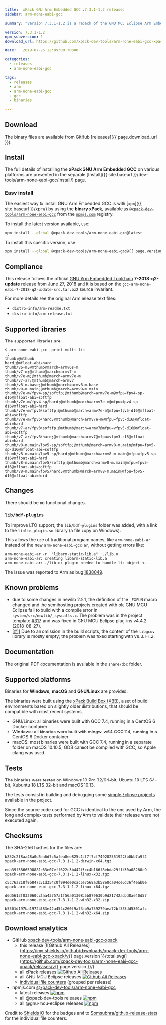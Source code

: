 ```yaml
---
title:  xPack GNU Arm Embedded GCC v7.3.1-1.2 released
sidebar: arm-none-eabi-gcc

summary: "Version 7.3.1-1.2 is a repack of the GNU MCU Eclipse Arm Embedded GCC v7.3.1-1.1 using the new build scripts."

version: 7.3.1-1.2
npm_subversion: 2
download_url: https://github.com/xpack-dev-tools/arm-none-eabi-gcc-xpack/releases/v7.3.1-1.2/

date:   2019-07-26 12:09:00 +0300

categories:
  - releases
  - arm-none-eabi-gcc

tags:
  - releases
  - arm
  - arm-none-eabi-gcc
  - gcc
  - binaries

---
```


## Download

The binary files are available from GitHub [releases]({{ page.download_url }}).

## Install

The full details of installing the **xPack GNU Arm Embedded GCC** on various platforms
are presented in the separate
[Install]({{ site.baseurl }}/dev-tools/arm-none-eabi-gcc/install/) page.

### Easy install

The easiest way to install GNU Arm Embedded GCC is with
[`xpm`]({{ site.baseurl }}/xpm/)
by using the **binary xPack**, available as
[`@xpack-dev-tools/arm-none-eabi-gcc`](https://www.npmjs.com/package/@xpack-dev-tools/arm-none-eabi-gcc)
from the [`npmjs.com`](https://www.npmjs.com) registry.

To install the latest version available, use:

```sh
xpm install --global @xpack-dev-tools/arm-none-eabi-gcc@latest
```

To install this specific version, use:

```sh
xpm install --global @xpack-dev-tools/arm-none-eabi-gcc@{{ page.version }}.{{ page.npm_subversion }}
```

## Compliance

This release follows the official
[GNU Arm Embedded Toolchain](https://developer.arm.com/open-source/gnu-toolchain/gnu-rm)
**7-2018-q2-update** release from June 27, 2018 and it is based on the
`gcc-arm-none-eabi-7-2018-q2-update-src.tar.bz2` source invariant.

For more details see the original Arm release text files:

- `distro-info/arm-readme.txt`
- `distro-info/arm-release.txt`

## Supported libraries

The supported libraries are:

```console
$ arm-none-eabi-gcc -print-multi-lib
.;
thumb;@mthumb
hard;@mfloat-abi=hard
thumb/v6-m;@mthumb@march=armv6s-m
thumb/v7-m;@mthumb@march=armv7-m
thumb/v7e-m;@mthumb@march=armv7e-m
thumb/v7-ar;@mthumb@march=armv7
thumb/v8-m.base;@mthumb@march=armv8-m.base
thumb/v8-m.main;@mthumb@march=armv8-m.main
thumb/v7e-m/fpv4-sp/softfp;@mthumb@march=armv7e-m@mfpu=fpv4-sp-d16@mfloat-abi=softfp
thumb/v7e-m/fpv4-sp/hard;@mthumb@march=armv7e-m@mfpu=fpv4-sp-d16@mfloat-abi=hard
thumb/v7e-m/fpv5/softfp;@mthumb@march=armv7e-m@mfpu=fpv5-d16@mfloat-abi=softfp
thumb/v7e-m/fpv5/hard;@mthumb@march=armv7e-m@mfpu=fpv5-d16@mfloat-abi=hard
thumb/v7-ar/fpv3/softfp;@mthumb@march=armv7@mfpu=vfpv3-d16@mfloat-abi=softfp
thumb/v7-ar/fpv3/hard;@mthumb@march=armv7@mfpu=vfpv3-d16@mfloat-abi=hard
thumb/v8-m.main/fpv5-sp/softfp;@mthumb@march=armv8-m.main@mfpu=fpv5-sp-d16@mfloat-abi=softfp
thumb/v8-m.main/fpv5-sp/hard;@mthumb@march=armv8-m.main@mfpu=fpv5-sp-d16@mfloat-abi=hard
thumb/v8-m.main/fpv5/softfp;@mthumb@march=armv8-m.main@mfpu=fpv5-d16@mfloat-abi=softfp
thumb/v8-m.main/fpv5/hard;@mthumb@march=armv8-m.main@mfpu=fpv5-d16@mfloat-abi=hard
```

## Changes

There should be no functional changes.

### `lib/bdf-plugins`

To improve LTO support, the `lib/bdf-plugins` folder was added, with
a link to the `liblto_plugin.so` library (a file copy on Windows).

This allows the use of traditional program names, like `arm-none-eabi-ar`
instead of the new `arm-none-eabi-gcc-ar`, without getting errors like:

```
arm-none-eabi-ar -r  "libarm-static-lib.a"  ./lib.o
arm-none-eabi-ar: creating libarm-static-lib.a
arm-none-eabi-ar: ./lib.o: plugin needed to handle lto object <---
```

The issue was reported to Arm as bug [1838049](https://bugs.launchpad.net/gcc-arm-embedded/+bug/1838049).

## Known problems

- due to some changes in newlib 2.9.1, the definition of the `_EXFUN` macro
  changed and the semihosting projects created with old GNU MCU Eclipse
  fail to build with a compile error in
  `system/src/newlib/_syscalls.c`. The problem was in the project template
  [#317](https://github.com/gnu-mcu-eclipse/eclipse-plugins/issues/317), and
  was fixed in GNU MCU Eclipse plug-ins v4.4.2 (2018-08-27).
- [[#1]](https://github.com/xpack-dev-tools/arm-none-eabi-gcc-xpack/issues/1)
  Due to an omission in the build scripts, the content of the `libgcov`
  library is mostly empty; the problem was fixed starting with v8.3.1-1.2.

## Documentation

The original PDF documentation is available in the `share/doc` folder.

## Supported platforms

Binaries for **Windows**, **macOS** and **GNU/Linux** are provided.

The binaries were built using the
[xPack Build Box (XBB)](https://github.com/xpack/xpack-build-box), a set
of build environments based on slightly older distributions, that should be
compatible with most recent systems.

- GNU/Linux: all binaries were built with GCC 7.4, running in a CentOS 6
  Docker container
- Windows: all binaries were built with mingw-w64 GCC 7.4, running in a
  CentOS 6 Docker container
- macOS: most binaries were built with GCC 7.4, running in a separate
  folder on macOS 10.10.5; GDB cannot be compiled with GCC, so Apple
  clang was used.

## Tests

The binaries were testes on Windows 10 Pro 32/64-bit, Ubuntu 18 LTS 64-bit,
Xubuntu 18 LTS 32-bit and macOS 10.13.

The tests consist in building and debugging some
[simple Eclipse projects](https://github.com/xpack-dev-tools/arm-none-eabi-gcc-xpack/tree/xpack/tests/eclipse)
available in the project.

Since the source code used for GCC is identical to the one used by Arm, the
long and complex tests performed by Arm to validate their release were not
executed again.

## Checksums

The SHA-256 hashes for the files are:

```
b852c2f8aa48a0d5ea6d7c5afea8ee825c1df7f7cf7492825519223b0bb7a9f2
xpack-arm-none-eabi-gcc-7.3.1-1.2-darwin-x64.tgz

eda39f5866598881a63e07eff622c3b442f3cc4b166f8ebda29ffb30a08280c9
xpack-arm-none-eabi-gcc-7.3.1-1.2-linux-x32.tgz

c5c76a218f9b847c51d354c0f994de0cac5e7568a3b58e0ca04ce3d36f4eab0e
xpack-arm-none-eabi-gcc-7.3.1-1.2-linux-x64.tgz

d6d5613f032060ccfaa43757a1f56a01308c5b879630b9d21742adbd8ae40d57
xpack-arm-none-eabi-gcc-7.3.1-1.2-win32-x32.zip

b5501d197ba19724783e42a454c260f9a73ab9a759279aea72bf353dd5301afc
xpack-arm-none-eabi-gcc-7.3.1-1.2-win32-x64.zip
```

## Download analytics

- GitHub [xpack-dev-tools/arm-none-eabi-gcc-xpack](https://github.com/xpack-dev-tools/arm-none-eabi-gcc-xpack/)
  - this release [![Github All Releases](https://img.shields.io/github/downloads/xpack-dev-tools/arm-none-eabi-gcc-xpack/v{{ page.version }}/total.svg)](https://github.com/xpack-dev-tools/arm-none-eabi-gcc-xpack/releases/v{{ page.version }}/)
  - all xPack releases [![Github All Releases](https://img.shields.io/github/downloads/xpack-dev-tools/arm-none-eabi-gcc-xpack/total.svg)](https://github.com/xpack-dev-tools/arm-none-eabi-gcc-xpack/releases/)
  - all GNU MCU Eclipse releases [![Github All Releases](https://img.shields.io/github/downloads/gnu-mcu-eclipse/arm-none-eabi-gcc/total.svg)](https://github.com/gnu-mcu-eclipse/arm-none-eabi-gcc/releases/)
  - [individual file counters](https://somsubhra.github.io/github-release-stats/?username=xpack-dev-tools&repository=arm-none-eabi-gcc-xpack) (grouped per release)
- npmjs.com [@xpack-dev-tools/arm-none-eabi-gcc](https://www.npmjs.com/package/@xpack-dev-tools/arm-none-eabi-gcc)
  - latest releases [![npm](https://img.shields.io/npm/dw/@xpack-dev-tools/arm-none-eabi-gcc.svg)](https://www.npmjs.com/package/@xpack-dev-tools/arm-none-eabi-gcc/)
  - all @xpack-dev-tools releases [![npm](https://img.shields.io/npm/dt/@xpack-dev-tools/arm-none-eabi-gcc.svg)](https://www.npmjs.com/package/@xpack-dev-tools/arm-none-eabi-gcc/)
  - all @gnu-mcu-eclipse releases [![npm](https://img.shields.io/npm/dt/@gnu-mcu-eclipse/arm-none-eabi-gcc.svg)](https://www.npmjs.com/package/@gnu-mcu-eclipse/arm-none-eabi-gcc/)

Credit to [Shields IO](https://shields.io) for the badges and to
[Somsubhra/github-release-stats](https://github.com/Somsubhra/github-release-stats)
for the individual file counters.
